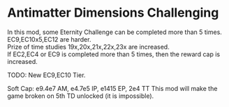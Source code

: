 # Antimatter Dimensions Challenging

In this mod, some Eternity Challenge can be completed more than 5 times.  
EC9,EC10x5,EC12 are harder.  
Prize of time studies 19x,20x,21x,22x,23x are increased.  
If EC2,EC4 or EC9 is completed more than 5 times, then the reward cap is increased.

TODO: New EC9,EC10 Tier.

Soft Cap: e9.4e7 AM, e4.7e5 IP, e1415 EP, 2e4 TT
This mod will make the game broken on 5th TD unlocked (it is impossible).